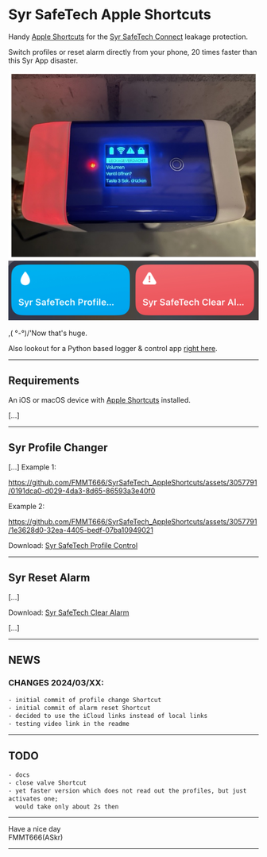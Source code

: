 Syr SafeTech Apple Shortcuts
============================

Handy [Apple Shortcuts][3] for the [Syr SafeTech Connect][1] leakage protection.

Switch profiles or reset alarm directly from your phone, 20 times faster than this Syr App disaster.

![](SyrSafeTech.jpg)  
![](Shortcuts.png)

,( °-°)/'Now that's huge. 

Also lookout for a Python based logger & control app [right here][2].


---
## Requirements

An iOS or macOS device with [Apple Shortcuts][3] installed.

[...]

---
## Syr Profile Changer

[...]
Example 1:

https://github.com/FMMT666/SyrSafeTech_AppleShortcuts/assets/3057791/0191dca0-d029-4da3-8d65-86593a3e40f0

Example 2:

https://github.com/FMMT666/SyrSafeTech_AppleShortcuts/assets/3057791/1e3628d0-32ea-4405-bedf-07ba10949021


Download: [Syr SafeTech Profile Control](https://www.icloud.com/shortcuts/b41bf533de4a477785dd626bb2524bc8)


---
## Syr Reset Alarm

[...]

Download: [Syr SafeTech Clear Alarm](https://www.icloud.com/shortcuts/a3487932606840a5b388c7f705d452f7)


[...]


---
## NEWS

### CHANGES 2024/03/XX:
    - initial commit of profile change Shortcut
    - initial commit of alarm reset Shortcut
    - decided to use the iCloud links instead of local links
    - testing video link in the readme

---
## TODO
    - docs
    - close valve Shortcut
    - yet faster version which does not read out the profiles, but just activates one;
      would take only about 2s then


---
Have a nice day  
FMMT666(ASkr)


---
[1]: https://www.syr.de/en/Products/CB9D9A72-BC51-40CE-840E-73401981A519/SafeTech-Connect
[2]: https://github.com/FMMT666/SyrSafeTechLogger
[3]: https://support.apple.com/en-gb/guide/shortcuts/welcome/ios

